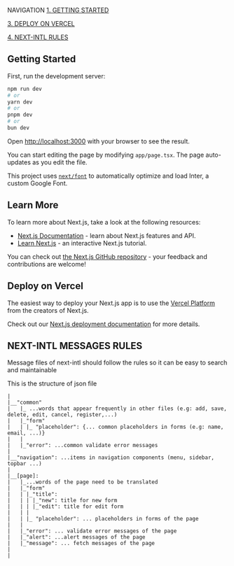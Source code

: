 NAVIGATION
[1. GETTING STARTED](#getting-started)

[3. DEPLOY ON VERCEL](#deploy-on-vercel)

[4. NEXT-INTL RULES](#next-intl-messages-rules)
## Getting Started

First, run the development server:

```bash
npm run dev
# or
yarn dev
# or
pnpm dev
# or
bun dev
```

Open [http://localhost:3000](http://localhost:3000) with your browser to see the result.

You can start editing the page by modifying `app/page.tsx`. The page auto-updates as you edit the file.

This project uses [`next/font`](https://nextjs.org/docs/basic-features/font-optimization) to automatically optimize and load Inter, a custom Google Font.

## Learn More

To learn more about Next.js, take a look at the following resources:

- [Next.js Documentation](https://nextjs.org/docs) - learn about Next.js features and API.
- [Learn Next.js](https://nextjs.org/learn) - an interactive Next.js tutorial.

You can check out [the Next.js GitHub repository](https://github.com/vercel/next.js/) - your feedback and contributions are welcome!

## Deploy on Vercel

The easiest way to deploy your Next.js app is to use the [Vercel Platform](https://vercel.com/new?utm_medium=default-template&filter=next.js&utm_source=create-next-app&utm_campaign=create-next-app-readme) from the creators of Next.js.

Check out our [Next.js deployment documentation](https://nextjs.org/docs/deployment) for more details.

## NEXT-INTL MESSAGES RULES
Message files of next-intl should follow the rules so it can be easy to search and maintainable

This is the structure of json file
```
|
|__"common"
|   |_ ...words that appear frequently in other files (e.g: add, save, delete, edit, cancel, register,...)
|   |_"form"
|   | |_ "placeholder": {... common placeholders in forms (e.g: name, email, ...)}
|   |
|   |_"error": ...common validate error messages
|       
|__"navigation": ...items in navigation components (menu, sidebar, topbar ...)
|
|__[page]:
|   |_...words of the page need to be translated
|   |_"form"
|   | |_"title":
|   | | |_"new": title for new form
|   | | |_"edit": title for edit form
|   | |
|   | |_ "placeholder": ... placeholders in forms of the page
|   | 
|   |_"error": ... validate error messages of the page
|   |_"alert": ...alert messages of the page
|   |_"message": ... fetch messages of the page
|
|
```